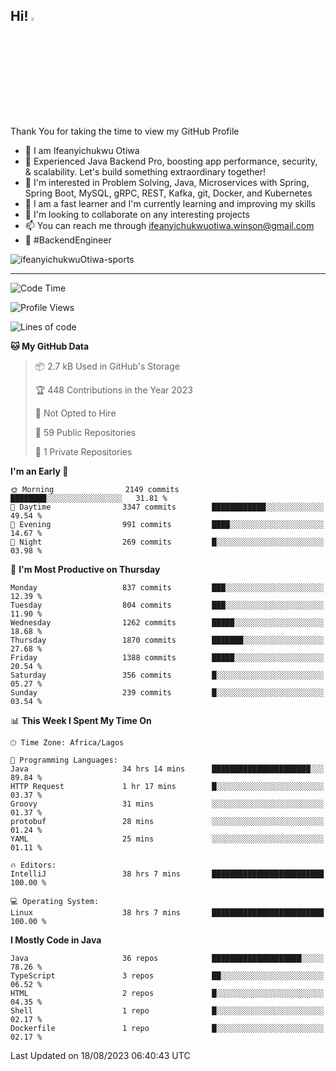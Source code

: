 <!-- BLOG-POST-LIST:START --><!-- BLOG-POST-LIST:END -->

## Hi! <img src="https://media.giphy.com/media/hvRJCLFzcasrR4ia7z/giphy.gif" width="4%"> 

Thank You for taking the time to view my GitHub Profile

- 👋 I am Ifeanyichukwu Otiwa
- 🚀 Experienced Java Backend Pro, boosting app performance, security, & scalability. Let's build something extraordinary together!
- 👀 I'm interested in Problem Solving, Java, Microservices with Spring, Spring Boot, MySQL, gRPC, REST, Kafka, git, Docker, and Kubernetes
- 🌱 I am a fast learner and I'm currently learning and improving my skills
- 💞️ I'm looking to collaborate on any interesting projects
- 📫 You can reach me through ifeanyichukwuotiwa.winson@gmail.com
- 🚀 #BackendEngineer

<p align="left" marginTop="10px"> <img src="https://komarev.com/ghpvc/?username=ifeanyichukwuOtiwa-sports&label=Profile%20views&color=0e75b6&style=for-the-badge" alt="ifeanyichukwuOtiwa-sports" /> </p>

***

<!--START_SECTION:waka-->
![Code Time](http://img.shields.io/badge/Code%20Time-1%2C664%20hrs%2040%20mins-blue)

![Profile Views](http://img.shields.io/badge/Profile%20Views-26-blue)

![Lines of code](https://img.shields.io/badge/From%20Hello%20World%20I%27ve%20Written-2.8%20million%20lines%20of%20code-blue)

**🐱 My GitHub Data** 

> 📦 2.7 kB Used in GitHub's Storage 
 > 
> 🏆 448 Contributions in the Year 2023
 > 
> 🚫 Not Opted to Hire
 > 
> 📜 59 Public Repositories 
 > 
> 🔑 1 Private Repositories 
 > 
**I'm an Early 🐤** 

```text
🌞 Morning                2149 commits        ████████░░░░░░░░░░░░░░░░░   31.81 % 
🌆 Daytime                3347 commits        ████████████░░░░░░░░░░░░░   49.54 % 
🌃 Evening                991 commits         ████░░░░░░░░░░░░░░░░░░░░░   14.67 % 
🌙 Night                  269 commits         █░░░░░░░░░░░░░░░░░░░░░░░░   03.98 % 
```
📅 **I'm Most Productive on Thursday** 

```text
Monday                   837 commits         ███░░░░░░░░░░░░░░░░░░░░░░   12.39 % 
Tuesday                  804 commits         ███░░░░░░░░░░░░░░░░░░░░░░   11.90 % 
Wednesday                1262 commits        █████░░░░░░░░░░░░░░░░░░░░   18.68 % 
Thursday                 1870 commits        ███████░░░░░░░░░░░░░░░░░░   27.68 % 
Friday                   1388 commits        █████░░░░░░░░░░░░░░░░░░░░   20.54 % 
Saturday                 356 commits         █░░░░░░░░░░░░░░░░░░░░░░░░   05.27 % 
Sunday                   239 commits         █░░░░░░░░░░░░░░░░░░░░░░░░   03.54 % 
```


📊 **This Week I Spent My Time On** 

```text
🕑︎ Time Zone: Africa/Lagos

💬 Programming Languages: 
Java                     34 hrs 14 mins      ██████████████████████░░░   89.84 % 
HTTP Request             1 hr 17 mins        █░░░░░░░░░░░░░░░░░░░░░░░░   03.37 % 
Groovy                   31 mins             ░░░░░░░░░░░░░░░░░░░░░░░░░   01.37 % 
protobuf                 28 mins             ░░░░░░░░░░░░░░░░░░░░░░░░░   01.24 % 
YAML                     25 mins             ░░░░░░░░░░░░░░░░░░░░░░░░░   01.11 % 

🔥 Editors: 
IntelliJ                 38 hrs 7 mins       █████████████████████████   100.00 % 

💻 Operating System: 
Linux                    38 hrs 7 mins       █████████████████████████   100.00 % 
```

**I Mostly Code in Java** 

```text
Java                     36 repos            ████████████████████░░░░░   78.26 % 
TypeScript               3 repos             ██░░░░░░░░░░░░░░░░░░░░░░░   06.52 % 
HTML                     2 repos             █░░░░░░░░░░░░░░░░░░░░░░░░   04.35 % 
Shell                    1 repo              █░░░░░░░░░░░░░░░░░░░░░░░░   02.17 % 
Dockerfile               1 repo              █░░░░░░░░░░░░░░░░░░░░░░░░   02.17 % 
```




 Last Updated on 18/08/2023 06:40:43 UTC
<!--END_SECTION:waka-->

<!--
<p align="center">
![trophy](https://github-profile-trophy.vercel.app/?username=ifeanyichukwuOtiwa-sports&theme=onedark) (https://github.com/ryo-ma/github-profile-trophy)
</p>
-->

<!---
ifeanyi-otiwa/ifeanyi-otiwa is a ✨ special ✨ repository because its `README.md` (this file) appears on your GitHub profile.
You can click the Preview link to take a look at your changes.
--->
